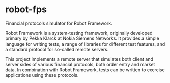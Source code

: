 robot-fps
=========
Financial protocols simulator for Robot Framework.

Robot Framework is a system-testing framework, originally developed
primary by Pekka Klarck at Nokia Siemens Networks.  It provides a
simple language for writing tests, a range of libraries for different
test features, and a standard protocol for so-called remote servers.

This project implements a remote server that simulates both client and
server sides of various financial protocols, both order entry and
market data.  In combination with Robot Framework, tests can be
written to exercise applications using these protocols.
